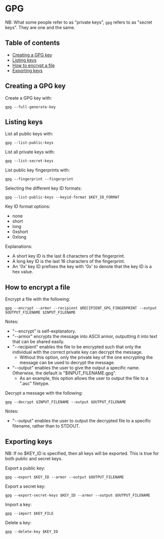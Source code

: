 # GPG

NB: What some people refer to as "private keys", `gpg` refers to as "secret keys". They are one and the same.

## Table of contents

- [Creating a GPG key](#Creating-a-GPG-key)
- [Listing keys](#Listing-keys)
- [How to encrypt a file](#How-to-encrypt-a-file)
- [Exporting keys](#Exporting-keys)

## Creating a GPG key

Create a GPG key with:

```
gpg --full-generate-key
```

## Listing keys

List all public keys with:

```
gpg --list-public-keys
```

List all private keys with:

```
gpg --list-secret-keys
```

List public key fingerprints with:

```
gpg --fingerprint --fingerprint
```

Selecting the different key ID formats:

```
gpg --list-public-keys --keyid-format $KEY_ID_FORMAT
```

Key ID format options:
- none
- short
- long
- 0xshort
- 0xlong

Explanations:

- A short key ID is the last 8 characters of the fingerprint.
- A long key ID is the last 16 characters of the fingerprint.
- An '0x' key ID prefixes the key with '0x' to denote that the key ID is a hex value.

## How to encrypt a file

Encrypt a file with the following:

```
gpg --encrypt --armor --recipient $RECIPIENT_GPG_FINGERPRINT --output $OUTPUT_FILENAME $INPUT_FILENAME
```

Notes:

- "--encrypt" is self-explanatory.
- "--armor" encrypts the message into ASCII armor, outputting it into text that can be shared easily.
- "--recipient" enables the file to be encrypted such that only the individual with the correct private key can decrypt the message.
    - Without this option, only the private key of the one encrypting the message can be used to decrypt the message.
- "--output" enables the user to give the output a specific name. Otherwise, the default is "$INPUT_FILENAME.gpg".
    - As an example, this option allows the user to output the file to a ".asc" filetype.

Decrypt a message with the following:

```
gpg --decrypt $INPUT_FILENAME --output $OUTPUT_FILENAME
```

Notes:

- "--output" enables the user to output the decrypted file to a specific filename, rather than to STDOUT.

## Exporting keys

NB: If no $KEY_ID is specified, then all keys will be exported. This is true for both public and secret keys.

Export a public key:

```
gpg --export $KEY_ID --armor --output $OUTPUT_FILENAME
```

Export a secret key:

```
gpg --export-secret-keys $KEY_ID --armor --output $OUTPUT_FILENAME
```

Import a key:

```
gpg --import $KEY_FILE
```

Delete a key:

```
gpg --delete-key $KEY_ID
```
